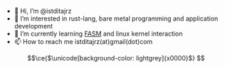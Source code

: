 - 👋 Hi, I’m @istditajrz
- 👀 I’m interested in rust-lang, bare metal programming and application development
- 🌱 I’m currently learning [FASM](https://flatassembler.net) and linux kernel interaction
- 📫 How to reach me istditajrz(at)gmail(dot)com
```math
\ce{$\unicode[background-color: lightgrey]{x0000}$}
